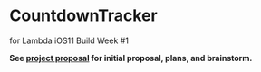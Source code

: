 # CountdownTracker
for Lambda iOS11 Build Week #1

**See [project proposal](https://github.com/jonbash/ios-build-sprint-project-proposal) for initial proposal, plans, and brainstorm.**
